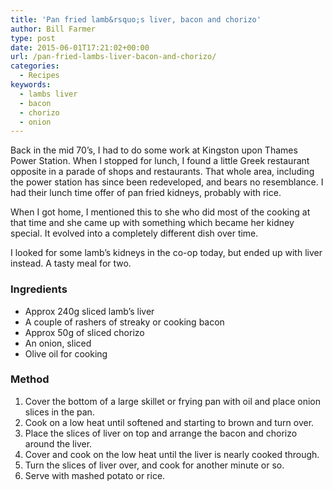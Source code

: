 ```yaml
---
title: 'Pan fried lamb&rsquo;s liver, bacon and chorizo'
author: Bill Farmer
type: post
date: 2015-06-01T17:21:02+00:00
url: /pan-fried-lambs-liver-bacon-and-chorizo/
categories:
  - Recipes
keywords:
  - lambs liver
  - bacon
  - chorizo
  - onion
---
```

Back in the mid 70&rsquo;s, I had to do some work at Kingston upon Thames Power Station. When I stopped for lunch, I found a little Greek restaurant opposite in a parade of shops and restaurants. That whole area, including the power station has since been redeveloped, and bears no resemblance. I had their lunch time offer of pan fried kidneys, probably with rice.

When I got home, I mentioned this to she who did most of the cooking at that time and she came up with something which became her kidney special. It evolved into a completely different dish over time.

I looked for some lamb&rsquo;s kidneys in the co-op today, but ended up with liver instead. A tasty meal for two.

### Ingredients

  * Approx 240g sliced lamb&rsquo;s liver
  * A couple of rashers of streaky or cooking bacon
  * Approx 50g of sliced chorizo
  * An onion, sliced
  * Olive oil for cooking

### Method

  1. Cover the bottom of a large skillet or frying pan with oil and place onion slices in the pan.
  2. Cook on a low heat until softened and starting to brown and turn over.
  3. Place the slices of liver on top and arrange the bacon and chorizo around the liver.
  4. Cover and cook on the low heat until the liver is nearly cooked through.
  5. Turn the slices of liver over, and cook for another minute or so.
  6. Serve with mashed potato or rice.
